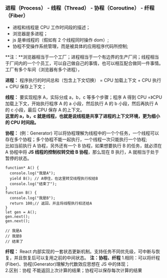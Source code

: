 ### 进程（Process） - 线程（Thread） - 协程（Coroutine） - 纤程（Fiber）

- 进程和线程是 CPU 工作时间段的描述；
- 浏览器是多进程；
- js 是单线程的（假如有 2 个线程同时操作 dom）;
- 协程不受操作系统管理，而是被具体的应用程序代码所控制;

**注：**浏览器相当于一个工厂；进程相当于一个有边界的生产厂间；线程相当于厂间内的一个个员工，可以自己做自己的事情，也可以相互配合做同一件事情。工厂有多个车间（浏览器有多个进程），

**进程：** 程序执行的时间总和（包含上下文切换） = CPU 加载上下文 + CPU 执行 + CPU 保存上下文；

**线程：** 要实现程序 A，实际分成 a，b，c 等多个步骤；程序 A 得到 CPU =》CPU 加载上下文，开始执行程序 A 的 a 小段，然后执行 A 的 b 小段，然后再执行 A 的 c 小段，最后 CPU 保存 A 的上下文。  
**这里的 a，b，c 就是线程，也就是说线程是共享了进程的上下文环境，更为细小的 CPU 时间段。**

**协程：** (例：Generator) 可以将协程理解为线程中的一个个任务，一个线程可以存在多个协程；多个协程不能一起执行，一个线程一次只能执行一个协程;  
比如当前执行 A 协程，另外还有一个 B 协程，如果想要执行 B 的任务，就必须在 A 协程中将 **JS 线程的控制权转交给 B 协程**，那么现在 B 执行，A 就相当于处于暂停的状态。

```
function* A() {
  console.log("我是A");
  yield B(); // A停住，在这里转交线程执行权给B
  console.log("结束了");
}
function B() {
  console.log("我是B");
  return 100;// 返回，并且将线程执行权还给A
}
let gen = A();
gen.next();
gen.next();

// 我是A
// 我是B
// 结束了
```

**纤程：** React 内部实现的一套状态更新机制。支持任务不同优先级，可中断与恢复，并且恢复后可以复用之前的中间状态。
**注：协程、纤程** 1.相同：可以将纤程(Fiber)、协程(Generator)理解为代数效应思想在 JS 中的体现；  
2.区别：协程 不能返回上次计算的结果；协程可以保存每次计算的结果
